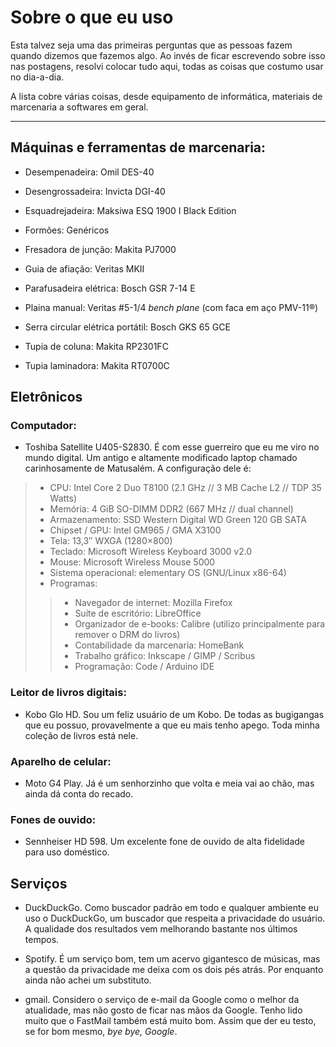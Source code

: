 # Sobre o que eu uso

Esta talvez seja uma das primeiras perguntas que as pessoas fazem quando dizemos que fazemos algo. Ao invés de ficar escrevendo sobre isso nas postagens, resolvi colocar tudo aqui, todas as coisas que costumo usar no dia-a-dia.

A lista cobre várias coisas, desde equipamento de informática, materiais de marcenaria a softwares em geral.

---

## Máquinas e ferramentas de marcenaria:

- Desempenadeira: Omil DES-40

- Desengrossadeira: Invicta DGI-40

- Esquadrejadeira: Maksiwa ESQ 1900 I Black Edition

- Formões: Genéricos

- Fresadora de junção: Makita PJ7000

- Guia de afiação: Veritas MKII

- Parafusadeira elétrica: Bosch GSR 7-14 E

- Plaina manual: Veritas #5-1/4 _bench plane_ (com faca em aço PMV-11®)

- Serra circular elétrica portátil: Bosch GKS 65 GCE

- Tupia de coluna: Makita RP2301FC

- Tupia laminadora: Makita RT0700C


## Eletrônicos

### Computador:

- Toshiba Satellite U405-S2830. É com esse guerreiro que eu me viro no mundo digital. Um antigo e altamente modificado laptop chamado carinhosamente de Matusalém. A configuração dele é:
> - CPU: Intel Core 2 Duo T8100 (2.1 GHz // 3 MB Cache L2 // TDP 35 Watts)
> - Memória: 4 GiB SO-DIMM DDR2 (667 MHz // dual channel)
> - Armazenamento: SSD Western Digital WD Green 120 GB SATA
> - Chipset / GPU: Intel GM965 / GMA X3100
> - Tela: 13,3″ WXGA (1280×800)
> - Teclado: Microsoft Wireless Keyboard 3000 v2.0
> - Mouse: Microsoft Wireless Mouse 5000
> - Sistema operacional: elementary OS (GNU/Linux x86-64)
> - Programas:
>> - Navegador de internet: Mozilla Firefox
>> - Suíte de escritório: LibreOffice
>> - Organizador de e-books: Calibre (utilizo principalmente para remover o DRM do livros)
>> - Contabilidade da marcenaria: HomeBank
>> - Trabalho gráfico: Inkscape / GIMP / Scribus
>> - Programação: Code / Arduino IDE

### Leitor de livros digitais:

- Kobo Glo HD. Sou um feliz usuário de um Kobo. De todas as bugigangas que eu possuo, provavelmente a que eu mais tenho apego. Toda minha coleção de livros está nele.

### Aparelho de celular:

- Moto G4 Play. Já é um senhorzinho que volta e meia vai ao chão, mas ainda dá conta do recado.

### Fones de ouvido:

- Sennheiser HD 598. Um excelente fone de ouvido de alta fidelidade para uso doméstico.

## Serviços

- DuckDuckGo. Como buscador padrão em todo e qualquer ambiente eu uso o DuckDuckGo, um buscador que respeita a privacidade do usuário. A qualidade dos resultados vem melhorando bastante nos últimos tempos.

- Spotify. É um serviço bom, tem um acervo gigantesco de músicas, mas a questão da privacidade me deixa com os dois pés atrás. Por enquanto ainda não achei um substituto.

- gmail. Considero o serviço de e-mail da Google como o melhor da atualidade, mas não gosto de ficar nas mãos da Google. Tenho lido muito que o FastMail também está muito bom. Assim que der eu testo, se for bom mesmo, _bye bye, Google_.


